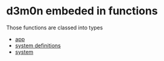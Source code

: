 # d3m0n embeded in functions

Those functions are classed into types
- [app](https://github.com/d3m0n-project/d3m0n_os/blob/main/rootfs/usr/share/d3m0n/documentation/functions/app.md)
- [system definitions](https://github.com/d3m0n-project/d3m0n_os/blob/main/rootfs/usr/share/d3m0n/documentation/functions/sys_defs.md)
- [system](https://github.com/d3m0n-project/d3m0n_os/blob/main/rootfs/usr/share/d3m0n/documentation/functions/system.md)
